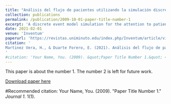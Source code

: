 ```yaml
---
title: "Análisis del flujo de pacientes utilizando la simulación discreta en una unidad de quimioterapia de una organización sin ánimo de lucro"
collection: publications
permalink: /publication/2009-10-01-paper-title-number-1
excerpt: 'A discrete event model simulation for the attention to patients at a healthcare cancer facility. The simulation was made with Simio simulation software. Research results allowed to find an adequate configuration  of resources to reduce lenght of stay at the facility.'
date: 2021-02-01
venue: 'Inventum'
paperurl: 'https://revistas.uniminuto.edu/index.php/Inventum/article/view/2510'
citation: '
Martinez Vera, H., & Duarte Forero, E. (2021). Análisis del flujo de pacientes utilizando la simulación discreta en una unidad de quimioterapia de una organización sin ánimo de lucro. INVENTUM, 15(29), 23-36. https://doi.org/10.26620/uniminuto.inventum.15.29.2020.23-36
'
#citation: 'Your Name, You. (2009). &quot;Paper Title Number 1.&quot; <i>Journal 1</i>. 1(1).'
---
```

This paper is about the number 1. The number 2 is left for future work.

[Download paper here](https://revistas.uniminuto.edu/index.php/Inventum/article/view/2510/2111)

#Recommended citation: Your Name, You. (2009). "Paper Title Number 1." <i>Journal 1</i>. 1(1).
